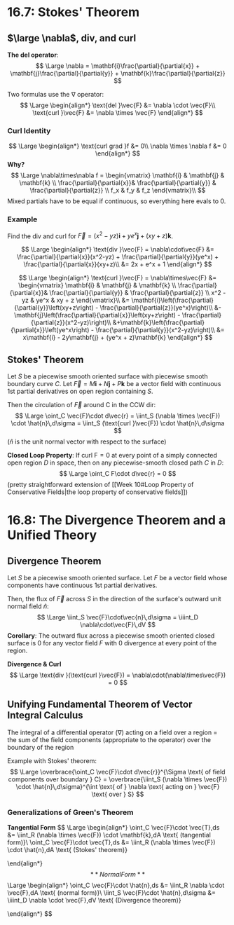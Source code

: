 # 16.7: Stokes' Theorem
## $\large \nabla$, div, and curl
**The del operator**:
$$
\Large
\nabla = \mathbf{i}\frac{\partial}{\partial{x}} + \mathbf{j}\frac{\partial}{\partial{y}} + \mathbf{k}\frac{\partial}{\partial{z}}
$$

Two formulas use the $\nabla$ operator:
$$
\Large
\begin{align*}
\text{del }\vec{F} &= \nabla \cdot \vec{F}\\
\text{curl }\vec{F} &= \nabla \times \vec{F}
\end{align*}
$$
### Curl Identity
$$
\Large
\begin{align*}
\text{curl grad }f &= 0\\
\nabla \times \nabla f &= 0
\end{align*}
$$
**Why?**
$$
\Large
\nabla\times\nabla f = \begin{vmatrix}
\mathbf{i} & \mathbf{j} & \mathbf{k} \\
\frac{\partial}{\partial{x}}& \frac{\partial}{\partial{y}} & \frac{\partial}{\partial{z}} \\
f_x & f_y & f_z
\end{vmatrix}\\
$$
Mixed partials have to be equal if continuous, so everything here evals to 0.

### Example
Find the div and curl for $\vec{F} = (x^2 - yz)\mathbf{i} + ye^x \mathbf{j} + (xy + z) \mathbf{k}$.

$$
\Large
\begin{align*}
\text{div }\vec{F} = \nabla\cdot\vec{F} &= \frac{\partial}{\partial{x}}(x^2-yz) + \frac{\partial}{\partial{y}}(ye^x) + \frac{\partial}{\partial{x}}(xy+z)\\
&= 2x + e^x + 1
\end{align*}
$$

$$
\Large
\begin{align*}
\text{curl }\vec{F} = \nabla\times\vec{F} &= \begin{vmatrix}
\mathbf{i} & \mathbf{j} & \mathbf{k} \\
\frac{\partial}{\partial{x}}& \frac{\partial}{\partial{y}} & \frac{\partial}{\partial{z}} \\
x^2 - yz & ye^x & xy + z
\end{vmatrix}\\
&= \mathbf{i}\left(\frac{\partial}{\partial{y}}\left(xy+z\right) - \frac{\partial}{\partial{z}}(ye^x)\right)\\
&- \mathbf{j}\left(\frac{\partial}{\partial{x}}\left(xy+z\right) - \frac{\partial}{\partial{z}}(x^2-yz)\right)\\
&+\mathbf{k}\left(\frac{\partial}{\partial{x}}\left(ye^x\right) - \frac{\partial}{\partial{y}}(x^2-yz)\right)\\
&= x\mathbf{i} - 2y\mathbf{j} + (ye^x + z)\mathbf{k}
\end{align*}
$$


## Stokes' Theorem
Let $S$ be a piecewise smooth oriented surface with piecewise smooth boundary curve $C$.
Let $\vec{F} = M \mathbf{i} + N \mathbf{j} + P \mathbf{k}$ be a vector field with continuous 1st partial derivatives on open region containing $S$.

Then the circulation of $\vec{F}$ around C in the CCW dir:
$$
\Large
\oint_C \vec{F}\cdot d\vec{r} = \iint_S (\nabla \times \vec{F}) \cdot \hat{n}\,d\sigma = \iint_S (\text{curl }\vec{F}) \cdot \hat{n}\,d\sigma
$$
($\hat{n}$ is the unit normal vector with respect to the surface)

**Closed Loop Property**:
If $\text{curl F} = 0$ at every point of a simply connected open region $D$ in space, then on any piecewise-smooth closed path $C$ in $D$:
$$
\Large
\oint_C F\cdot d\vec{r} = 0
$$
(pretty straightforward extension of [[Week 10#Loop Property of Conservative Fields|the loop property of conservative fields]])

# 16.8: The Divergence Theorem and a Unified Theory
## Divergence Theorem
Let $S$ be a piecewise smooth oriented surface.
Let $F$ be a vector field whose components have continuous 1st partial derivatives.

Then, the flux of $\vec{F}$ across $S$ in the direction of the surface's outward unit normal field $\hat{n}$:
$$
\Large
\iint_S \vec{F}\cdot\vec{n}\,d\sigma = \iiint_D \nabla\cdot\vec{F}\,dV
$$
**Corollary**:
The outward flux across a piecewise smooth oriented closed surface is 0 for any vector field $F$ with 0 divergence at every point of the region.

**Divergence & Curl**
$$
\Large
\text{div }(\text{curl }\vec{F}) = \nabla\cdot(\nabla\times\vec{F}) = 0
$$
## Unifying Fundamental Theorem of Vector Integral Calculus
The integral of a differential operator ($\nabla$) acting on a field over a region = the sum of the field components (appropriate to the operator) over the boundary of the region

Example with Stokes' theorem:
$$
\Large
\overbrace{\oint_C \vec{F}\cdot d\vec{r}}^{\Sigma \text{ of field components over boundary } C} = \overbrace{\iint_S (\nabla \times \vec{F}) \cdot \hat{n}\,d\sigma}^{\int \text{ of } \nabla \text{ acting on } \vec{F} \text{ over } S}
$$
### Generalizations of Green's Theorem
**Tangential Form**
$$
\Large
\begin{align*}
\oint_C \vec{F}\cdot \vec{T}\,ds &= \iint_R (\nabla \times \vec{F}) \cdot \mathbf{k}\,dA \text{ (tangential form)}\\
\oint_C \vec{F}\cdot \vec{T}\,ds &= \iint_R (\nabla \times \vec{F}) \cdot \hat{n}\,dA \text{ (Stokes' theorem)}

\end{align*}
$$
**Normal Form**
$$
\Large
\begin{align*}
\oint_C \vec{F}\cdot \hat{n}\,ds &= \iint_R \nabla \cdot \vec{F}\,dA \text{ (normal form)}\\
\iint_S \vec{F}\cdot \hat{n}\,d\sigma &= \iiint_D \nabla \cdot \vec{F}\,dV \text{ (Divergence theorem)}

\end{align*}
$$
